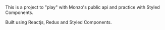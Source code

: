 This is a project to "play" with Monzo's public api and practice with Styled Components.

Built using Reactjs, Redux and Styled Components.